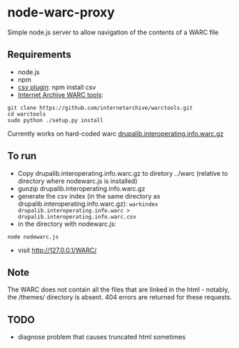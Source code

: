 node-warc-proxy
===============

Simple node.js server to allow navigation of the contents of a WARC file

## Requirements
- node.js
- npm
- [csv plugin](https://github.com/wdavidw/node-csv): npm install csv
- [Internet Archive WARC tools](https://github.com/internetarchive/warctools):
```
git clone https://github.com/internetarchive/warctools.git
cd warctools
sudo python ./setup.py install
```

Currently works on hard-coded warc [drupalib.interoperating.info.warc.gz](https://dl.dropboxusercontent.com/u/1015702/drupalib.interoperating.info.warc.gz)

## To run
- Copy drupalib.interoperating.info.warc.gz to diretory ../warc (relative to directory where nodewarc.js is installed)
- gunzip drupalib.interoperating.info.warc.gz
- generate the csv index (in the same directory as drupalib.interoperating.info.warc.gz):
```warkindex drupalib.interoperating.info.warc > drupalib.interoperating.info.warc.csv```
- in the directory with nodewarc.js:
```
node nodewarc.js
```
- visit http://127.0.0.1/WARC/

## Note

The WARC does not contain all the files that are linked in the html - notably, the /themes/ directory is absent. 
404 errors are returned for these requests.

## TODO
- diagnose problem that causes truncated html sometimes
